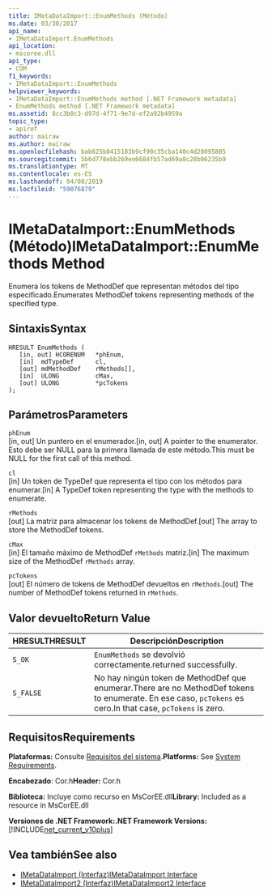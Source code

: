 ```yaml
---
title: IMetaDataImport::EnumMethods (Método)
ms.date: 03/30/2017
api_name:
- IMetaDataImport.EnumMethods
api_location:
- mscoree.dll
api_type:
- COM
f1_keywords:
- IMetaDataImport::EnumMethods
helpviewer_keywords:
- IMetaDataImport::EnumMethods method [.NET Framework metadata]
- EnumMethods method [.NET Framework metadata]
ms.assetid: 8cc3b0c3-d97d-4f71-9e7d-ef2a92b4959a
topic_type:
- apiref
author: mairaw
ms.author: mairaw
ms.openlocfilehash: bab625b8415183b9cf90c35cba140c4d28095805
ms.sourcegitcommit: 5b6d778ebb269ee6684fb57ad69a8c28b06235b9
ms.translationtype: MT
ms.contentlocale: es-ES
ms.lasthandoff: 04/08/2019
ms.locfileid: "59076879"
---
```

# <a name="imetadataimportenummethods-method"></a><span data-ttu-id="6cb36-102">IMetaDataImport::EnumMethods (Método)</span><span class="sxs-lookup"><span data-stu-id="6cb36-102">IMetaDataImport::EnumMethods Method</span></span>
<span data-ttu-id="6cb36-103">Enumera los tokens de MethodDef que representan métodos del tipo especificado.</span><span class="sxs-lookup"><span data-stu-id="6cb36-103">Enumerates MethodDef tokens representing methods of the specified type.</span></span>  
  
## <a name="syntax"></a><span data-ttu-id="6cb36-104">Sintaxis</span><span class="sxs-lookup"><span data-stu-id="6cb36-104">Syntax</span></span>  
  
```  
HRESULT EnumMethods (  
   [in, out] HCORENUM   *phEnum,   
   [in]  mdTypeDef      cl,   
   [out] mdMethodDef    rMethods[],   
   [in]  ULONG          cMax,   
   [out] ULONG          *pcTokens  
);  
```  
  
## <a name="parameters"></a><span data-ttu-id="6cb36-105">Parámetros</span><span class="sxs-lookup"><span data-stu-id="6cb36-105">Parameters</span></span>  
 `phEnum`  
 <span data-ttu-id="6cb36-106">[in, out] Un puntero en el enumerador.</span><span class="sxs-lookup"><span data-stu-id="6cb36-106">[in, out] A pointer to the enumerator.</span></span> <span data-ttu-id="6cb36-107">Esto debe ser NULL para la primera llamada de este método.</span><span class="sxs-lookup"><span data-stu-id="6cb36-107">This must be NULL for the first call of this method.</span></span>  
  
 `cl`  
 <span data-ttu-id="6cb36-108">[in] Un token de TypeDef que representa el tipo con los métodos para enumerar.</span><span class="sxs-lookup"><span data-stu-id="6cb36-108">[in] A TypeDef token representing the type with the methods to enumerate.</span></span>  
  
 `rMethods`  
 <span data-ttu-id="6cb36-109">[out] La matriz para almacenar los tokens de MethodDef.</span><span class="sxs-lookup"><span data-stu-id="6cb36-109">[out] The array to store the MethodDef tokens.</span></span>  
  
 `cMax`  
 <span data-ttu-id="6cb36-110">[in] El tamaño máximo de MethodDef `rMethods` matriz.</span><span class="sxs-lookup"><span data-stu-id="6cb36-110">[in] The maximum size of the MethodDef `rMethods` array.</span></span>  
  
 `pcTokens`  
 <span data-ttu-id="6cb36-111">[out] El número de tokens de MethodDef devueltos en `rMethods`.</span><span class="sxs-lookup"><span data-stu-id="6cb36-111">[out] The number of MethodDef tokens returned in `rMethods`.</span></span>  
  
## <a name="return-value"></a><span data-ttu-id="6cb36-112">Valor devuelto</span><span class="sxs-lookup"><span data-stu-id="6cb36-112">Return Value</span></span>  
  
|<span data-ttu-id="6cb36-113">HRESULT</span><span class="sxs-lookup"><span data-stu-id="6cb36-113">HRESULT</span></span>|<span data-ttu-id="6cb36-114">Descripción</span><span class="sxs-lookup"><span data-stu-id="6cb36-114">Description</span></span>|  
|-------------|-----------------|  
|`S_OK`|`EnumMethods` <span data-ttu-id="6cb36-115">se devolvió correctamente.</span><span class="sxs-lookup"><span data-stu-id="6cb36-115">returned successfully.</span></span>|  
|`S_FALSE`|<span data-ttu-id="6cb36-116">No hay ningún token de MethodDef que enumerar.</span><span class="sxs-lookup"><span data-stu-id="6cb36-116">There are no MethodDef tokens to enumerate.</span></span> <span data-ttu-id="6cb36-117">En ese caso, `pcTokens` es cero.</span><span class="sxs-lookup"><span data-stu-id="6cb36-117">In that case, `pcTokens` is zero.</span></span>|  
  
## <a name="requirements"></a><span data-ttu-id="6cb36-118">Requisitos</span><span class="sxs-lookup"><span data-stu-id="6cb36-118">Requirements</span></span>  
 <span data-ttu-id="6cb36-119">**Plataformas:** Consulte [Requisitos del sistema](../../../../docs/framework/get-started/system-requirements.md).</span><span class="sxs-lookup"><span data-stu-id="6cb36-119">**Platforms:** See [System Requirements](../../../../docs/framework/get-started/system-requirements.md).</span></span>  
  
 <span data-ttu-id="6cb36-120">**Encabezado**: Cor.h</span><span class="sxs-lookup"><span data-stu-id="6cb36-120">**Header:** Cor.h</span></span>  
  
 <span data-ttu-id="6cb36-121">**Biblioteca:** Incluye como recurso en MsCorEE.dll</span><span class="sxs-lookup"><span data-stu-id="6cb36-121">**Library:** Included as a resource in MsCorEE.dll</span></span>  
  
 **<span data-ttu-id="6cb36-122">Versiones de .NET Framework:</span><span class="sxs-lookup"><span data-stu-id="6cb36-122">.NET Framework Versions:</span></span>** [!INCLUDE[net_current_v10plus](../../../../includes/net-current-v10plus-md.md)]  
  
## <a name="see-also"></a><span data-ttu-id="6cb36-123">Vea también</span><span class="sxs-lookup"><span data-stu-id="6cb36-123">See also</span></span>

- [<span data-ttu-id="6cb36-124">IMetaDataImport (Interfaz)</span><span class="sxs-lookup"><span data-stu-id="6cb36-124">IMetaDataImport Interface</span></span>](../../../../docs/framework/unmanaged-api/metadata/imetadataimport-interface.md)
- [<span data-ttu-id="6cb36-125">IMetaDataImport2 (Interfaz)</span><span class="sxs-lookup"><span data-stu-id="6cb36-125">IMetaDataImport2 Interface</span></span>](../../../../docs/framework/unmanaged-api/metadata/imetadataimport2-interface.md)
